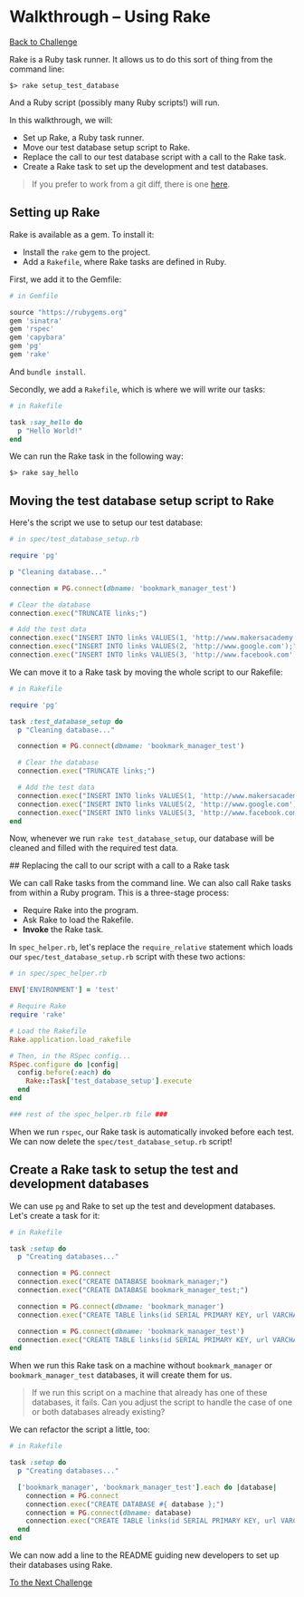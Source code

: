 # Walkthrough – Using Rake

[Back to Challenge](../10_using_rake.md)

Rake is a Ruby task runner. It allows us to do this sort of thing from the command line:

```
$> rake setup_test_database
```

And a Ruby script (possibly many Ruby scripts!) will run.

In this walkthrough, we will:

- Set up Rake, a Ruby task runner.
- Move our test database setup script to Rake.
- Replace the call to our test database script with a call to the Rake task.
- Create a Rake task to set up the development and test databases.

> If you prefer to work from a git diff, there is one [here](https://github.com/sjmog/bookmark_manager/commit/8b7463cf01edd381ed9edf3f99533515e3d4cb0f).

## Setting up Rake

Rake is available as a gem. To install it:

- Install the `rake` gem to the project.
- Add a `Rakefile`, where Rake tasks are defined in Ruby.

First, we add it to the Gemfile:

```ruby
# in Gemfile

source "https://rubygems.org"
gem 'sinatra'
gem 'rspec'
gem 'capybara'
gem 'pg'
gem 'rake'
```

And `bundle install`.

Secondly, we add a `Rakefile`, which is where we will write our tasks:

```ruby
# in Rakefile

task :say_hello do
  p "Hello World!"
end
```

We can run the Rake task in the following way:

```
$> rake say_hello
```

## Moving the test database setup script to Rake

Here's the script we use to setup our test database:

```ruby
# in spec/test_database_setup.rb

require 'pg'

p "Cleaning database..."

connection = PG.connect(dbname: 'bookmark_manager_test')

# Clear the database
connection.exec("TRUNCATE links;")

# Add the test data
connection.exec("INSERT INTO links VALUES(1, 'http://www.makersacademy.com');")
connection.exec("INSERT INTO links VALUES(2, 'http://www.google.com');")
connection.exec("INSERT INTO links VALUES(3, 'http://www.facebook.com');")
```

We can move it to a Rake task by moving the whole script to our Rakefile:

```ruby
# in Rakefile

require 'pg'

task :test_database_setup do
  p "Cleaning database..."

  connection = PG.connect(dbname: 'bookmark_manager_test')

  # Clear the database
  connection.exec("TRUNCATE links;")

  # Add the test data
  connection.exec("INSERT INTO links VALUES(1, 'http://www.makersacademy.com');")
  connection.exec("INSERT INTO links VALUES(2, 'http://www.google.com');")
  connection.exec("INSERT INTO links VALUES(3, 'http://www.facebook.com');")
end
```

Now, whenever we run `rake test_database_setup`, our database will be cleaned and filled with the required test data.

## Replacing the call to our script with a call to a Rake task

We can call Rake tasks from the command line. We can also call Rake tasks from within a Ruby program. This is a three-stage process:

- Require Rake into the program.
- Ask Rake to load the Rakefile.
- **Invoke** the Rake task.

In `spec_helper.rb`, let's replace the `require_relative` statement which loads our `spec/test_database_setup.rb` script with these two actions:

```ruby
# in spec/spec_helper.rb

ENV['ENVIRONMENT'] = 'test'

# Require Rake
require 'rake'

# Load the Rakefile
Rake.application.load_rakefile

# Then, in the RSpec config...
RSpec.configure do |config|
  config.before(:each) do
    Rake::Task['test_database_setup'].execute
  end
end

### rest of the spec_helper.rb file ###
```

When we run `rspec`, our Rake task is automatically invoked before each test. We can now delete the `spec/test_database_setup.rb` script!

## Create a Rake task to setup the test and development databases

We can use `pg` and Rake to set up the test and development databases. Let's create a task for it:

```ruby
# in Rakefile

task :setup do
  p "Creating databases..."

  connection = PG.connect
  connection.exec("CREATE DATABASE bookmark_manager;")
  connection.exec("CREATE DATABASE bookmark_manager_test;")

  connection = PG.connect(dbname: 'bookmark_manager')
  connection.exec("CREATE TABLE links(id SERIAL PRIMARY KEY, url VARCHAR(60));")

  connection = PG.connect(dbname: 'bookmark_manager_test')
  connection.exec("CREATE TABLE links(id SERIAL PRIMARY KEY, url VARCHAR(60));")
end
```

When we run this Rake task on a machine without `bookmark_manager` or `bookmark_manager_test` databases, it will create them for us.

> If we run this script on a machine that already has one of these databases, it fails. Can you adjust the script to handle the case of one or both databases already existing?

We can refactor the script a little, too:

```ruby
# in Rakefile

task :setup do
  p "Creating databases..."

  ['bookmark_manager', 'bookmark_manager_test'].each do |database|
    connection = PG.connect
    connection.exec("CREATE DATABASE #{ database };")
    connection = PG.connect(dbname: database)
    connection.exec("CREATE TABLE links(id SERIAL PRIMARY KEY, url VARCHAR(60));")
  end
end
```

We can now add a line to the README guiding new developers to set up their databases using Rake.

[To the Next Challenge](../11_validations.md)
